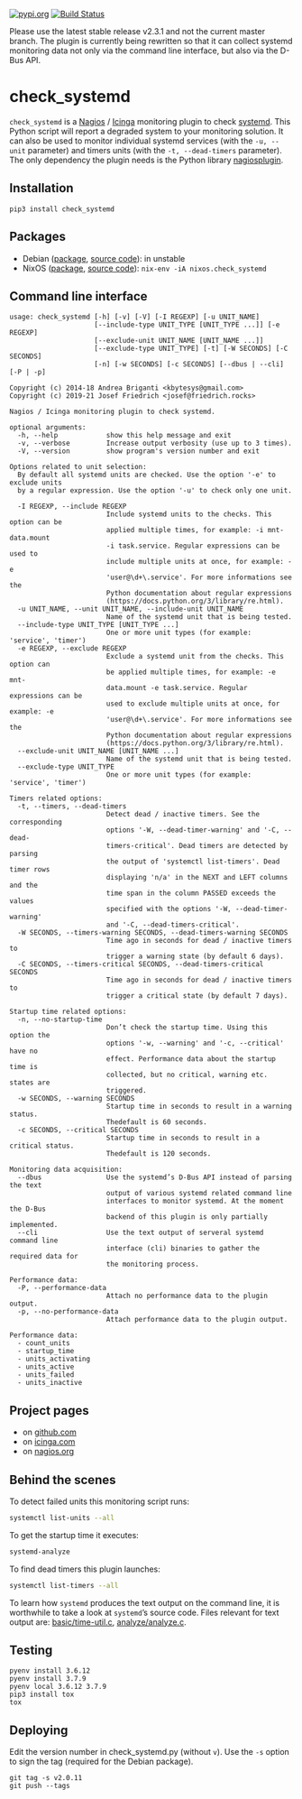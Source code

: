 [![pypi.org](http://img.shields.io/pypi/v/check_systemd.svg)](https://pypi.python.org/pypi/check_systemd)
[![Build Status](https://travis-ci.org/Josef-Friedrich/check_systemd.svg?branch=master)](https://travis-ci.org/Josef-Friedrich/check_systemd)

Please use the latest stable release v2.3.1 and not the current master
branch. The plugin is currently being rewritten so that it can collect
systemd monitoring data not only via the command line interface, but
also via the D-Bus API.

# check_systemd

`check_systemd` is a [Nagios](https://www.nagios.org) /
[Icinga](https://icinga.com) monitoring plugin to check
[systemd](https://systemd.io). This Python script will report a degraded
system to your monitoring solution. It can also be used to monitor
individual systemd services (with the `-u, --unit` parameter) and timers
units (with the `-t, --dead-timers` parameter). The only dependency the
plugin needs is the Python library
[nagiosplugin](https://nagiosplugin.readthedocs.io/en/stable).

## Installation

```
pip3 install check_systemd
```

## Packages

* Debian ([package](https://packages.debian.org/search?keywords=monitoring%2Dplugins%2Dsystemd), [source code](https://salsa.debian.org/python-team/packages/monitoring-plugins-systemd/-/tree/debian/master/debian)): in unstable
* NixOS ([package](https://search.nixos.org/packages?channel=unstable&query=check_systemd), [source code](https://github.com/NixOS/nixpkgs/blob/nixos-unstable/pkgs/servers/monitoring/nagios/plugins/check_systemd.nix)): `nix-env -iA nixos.check_systemd`

## Command line interface

```
usage: check_systemd [-h] [-v] [-V] [-I REGEXP] [-u UNIT_NAME]
                     [--include-type UNIT_TYPE [UNIT_TYPE ...]] [-e REGEXP]
                     [--exclude-unit UNIT_NAME [UNIT_NAME ...]]
                     [--exclude-type UNIT_TYPE] [-t] [-W SECONDS] [-C SECONDS]
                     [-n] [-w SECONDS] [-c SECONDS] [--dbus | --cli] [-P | -p]

Copyright (c) 2014-18 Andrea Briganti <kbytesys@gmail.com>
Copyright (c) 2019-21 Josef Friedrich <josef@friedrich.rocks>

Nagios / Icinga monitoring plugin to check systemd.

optional arguments:
  -h, --help            show this help message and exit
  -v, --verbose         Increase output verbosity (use up to 3 times).
  -V, --version         show program's version number and exit

Options related to unit selection:
  By default all systemd units are checked. Use the option '-e' to exclude units
  by a regular expression. Use the option '-u' to check only one unit.

  -I REGEXP, --include REGEXP
                        Include systemd units to the checks. This option can be
                        applied multiple times, for example: -i mnt-data.mount
                        -i task.service. Regular expressions can be used to
                        include multiple units at once, for example: -e
                        'user@\d+\.service'. For more informations see the
                        Python documentation about regular expressions
                        (https://docs.python.org/3/library/re.html).
  -u UNIT_NAME, --unit UNIT_NAME, --include-unit UNIT_NAME
                        Name of the systemd unit that is being tested.
  --include-type UNIT_TYPE [UNIT_TYPE ...]
                        One or more unit types (for example: 'service', 'timer')
  -e REGEXP, --exclude REGEXP
                        Exclude a systemd unit from the checks. This option can
                        be applied multiple times, for example: -e mnt-
                        data.mount -e task.service. Regular expressions can be
                        used to exclude multiple units at once, for example: -e
                        'user@\d+\.service'. For more informations see the
                        Python documentation about regular expressions
                        (https://docs.python.org/3/library/re.html).
  --exclude-unit UNIT_NAME [UNIT_NAME ...]
                        Name of the systemd unit that is being tested.
  --exclude-type UNIT_TYPE
                        One or more unit types (for example: 'service', 'timer')

Timers related options:
  -t, --timers, --dead-timers
                        Detect dead / inactive timers. See the corresponding
                        options '-W, --dead-timer-warning' and '-C, --dead-
                        timers-critical'. Dead timers are detected by parsing
                        the output of 'systemctl list-timers'. Dead timer rows
                        displaying 'n/a' in the NEXT and LEFT columns and the
                        time span in the column PASSED exceeds the values
                        specified with the options '-W, --dead-timer-warning'
                        and '-C, --dead-timers-critical'.
  -W SECONDS, --timers-warning SECONDS, --dead-timers-warning SECONDS
                        Time ago in seconds for dead / inactive timers to
                        trigger a warning state (by default 6 days).
  -C SECONDS, --timers-critical SECONDS, --dead-timers-critical SECONDS
                        Time ago in seconds for dead / inactive timers to
                        trigger a critical state (by default 7 days).

Startup time related options:
  -n, --no-startup-time
                        Don’t check the startup time. Using this option the
                        options '-w, --warning' and '-c, --critical' have no
                        effect. Performance data about the startup time is
                        collected, but no critical, warning etc. states are
                        triggered.
  -w SECONDS, --warning SECONDS
                        Startup time in seconds to result in a warning status.
                        Thedefault is 60 seconds.
  -c SECONDS, --critical SECONDS
                        Startup time in seconds to result in a critical status.
                        Thedefault is 120 seconds.

Monitoring data acquisition:
  --dbus                Use the systemd’s D-Bus API instead of parsing the text
                        output of various systemd related command line
                        interfaces to monitor systemd. At the moment the D-Bus
                        backend of this plugin is only partially implemented.
  --cli                 Use the text output of serveral systemd command line
                        interface (cli) binaries to gather the required data for
                        the monitoring process.

Performance data:
  -P, --performance-data
                        Attach no performance data to the plugin output.
  -p, --no-performance-data
                        Attach performance data to the plugin output.

Performance data:
  - count_units
  - startup_time
  - units_activating
  - units_active
  - units_failed
  - units_inactive

```

## Project pages

* on [github.com](https://github.com/Josef-Friedrich/check_systemd)
* on [icinga.com](https://exchange.icinga.com/joseffriedrich/check_systemd)
* on [nagios.org](https://exchange.nagios.org/directory/Plugins/System-Metrics/Processes/check_systemd/details)

## Behind the scenes

To detect failed units this monitoring script runs:

```sh
systemctl list-units --all
```

To get the startup time it executes:

```sh
systemd-analyze
```

To find dead timers this plugin launches:

```sh
systemctl list-timers --all
```

To learn how `systemd` produces the text output on the command line, it
is worthwhile to take a look at  `systemd`’s source
code. Files relevant for text output are:
[basic/time-util.c](https://github.com/systemd/systemd/blob/main/src/basic/time-util.c),
[analyze/analyze.c](https://github.com/systemd/systemd/blob/main/src/analyze/analyze.c).

## Testing

```
pyenv install 3.6.12
pyenv install 3.7.9
pyenv local 3.6.12 3.7.9
pip3 install tox
tox
```

## Deploying

Edit the version number in check_systemd.py (without `v`). Use the `-s`
option to sign the tag (required for the Debian package).

```
git tag -s v2.0.11
git push --tags
```
